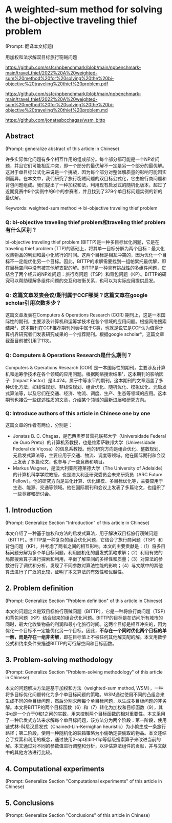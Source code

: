 # A weighted-sum method for solving the bi-objective traveling thief problem

(Prompt: 翻译本文标题)

用加权和法求解双目标旅行窃贼问题

https://github.com/ssfc/npbenchmark/blob/main/npbenchmark-main/travel_thief/2022%20A%20weighted-sum%20method%20for%20solving%20the%20bi-objective%20traveling%20thief%20problem.pdf

https://github.com/ssfc/npbenchmark/blob/main/npbenchmark-main/travel_thief/2022%20A%20weighted-sum%20method%20for%20solving%20the%20bi-objective%20traveling%20thief%20problem.md

https://github.com/jonatasbcchagas/wsm_bittp

## Abstract

(Prompt: generalize abstract of this article in Chinese)

许多实际优化问题有多个相互作用的组成部分。每个部分都可能是一个NP难问题，并且它们可能相互冲突，即一个部分的最优解不一定是另一个部分的最优解。这对于单目标公式化来说是一个挑战，因为每个部分对整体解质量的影响可能因实例而异。在本文中，我们研究了旅行窃贼问题的双目标公式化，它由旅行商问题和背包问题组成。我们提出了一种加权和法，利用现有启发式的随机化版本，超过了近期竞赛中9个实例中的6个的参赛者，并且找到了379个单目标问题实例的新的最优解。

Keywords: weighted-sum method => bi-objective traveling thief problem

### Q: bi-objective traveling thief problem和traveling thief problem有什么区别？

bi-objective traveling thief problem (BITTP)是一种多目标优化问题，它是在traveling thief problem (TTP)的基础上，将其单一目标分解为两个目标：最大化收集物品的利润和最小化旅行的时间。这两个目标是相互冲突的，因为优化一个目标不一定能优化另一个目标。因此，BITTP的求解需要找到一组帕累托最优解，即在目标空间中没有被其他解支配的解。BITTP是一种具有挑战性的多组件问题，它结合了两个经典的NP难问题：旅行商问题（TSP）和背包问题（KP）。BITTP的研究可以帮助理解多组件问题的交互和权衡关系，也可以为实际应用提供启发。

### Q: 这篇文章发表会议/期刊属于CCF哪类？这篇文章在google scholar引用次数多少？

这篇文章发表在Computers & Operations Research (COR) 期刊上，这是一本国际性的期刊，主要涉及计算机和运筹学技术在各个领域的应用问题。根据网络搜索结果²，这本期刊在CCF推荐期刊列表中属于C类，也就是说它是CCF认为值得计算机界研究者们发表研究成果的一个推荐期刊。根据google scholar³，这篇文章截至目前被引用了11次。

### Q: Computers & Operations Research是什么期刊？

Computers & Operations Research (COR) 是一本国际性的期刊，主要涉及计算机和运筹学技术在各个领域的应用问题。根据网络搜索结果¹，这本期刊的影响因子（Impact Factor）是3.424，属于中等水平的期刊。这本期刊的文章涵盖了多种优化方法，如线性规划、非线性规划、组合优化、随机优化、模拟优化、元启发式算法等，以及它们在交通、经济、物流、调度、生产、生态等领域的应用。这本期刊也接受一些综述性质的文章，介绍某个领域的最新进展和研究方向。

### Q: Introduce authors of this article in Chinese one by one

这篇文章的作者有两位，分别是：

- Jonatas B. C. Chagas，是巴西奥罗普雷托联邦大学（Universidade Federal de Ouro Preto）的计算机系教授，也是维索萨联邦大学（Universidade Federal de Viçosa）的信息系教授。他的研究方向是组合优化、整数规划、元启发式算法等，主要应用于交通、物流、调度等领域。他在国际期刊和会议上发表了多篇论文，也参与了一些竞赛和项目。
- Markus Wagner，是澳大利亚阿德莱德大学（The University of Adelaide）的计算机科学学院教授，也是澳大利亚研究委员会未来研究员（ARC Future Fellow）。他的研究方向是进化计算、优化建模、多目标优化等，主要应用于生态、能源、交通等领域。他在国际期刊和会议上发表了多篇论文，也组织了一些竞赛和研讨会。

## 1. Introduction

(Prompt: Generalize Section "Introduction" of this article in Chinese)

本文介绍了一种基于加权和方法的启发式算法，用于解决双目标旅行窃贼问题（BITTP）。BITTP是一种复杂的组合优化问题，它结合了旅行商问题（TSP）和背包问题（KP），并考虑了两者之间的相互影响。本文的主要贡献是：（1）将多目标问题分解为多个单目标问题，利用随机化的启发式策略求解；（2）利用有效的局部搜索算子进行探索和利用，平衡了解空间的多样性和质量；（3）对算法的参数进行了调优和分析，发现了不同参数对算法性能的影响；（4）与文献中的其他算法进行了广泛的比较，证明了本文算法的有效性和优越性。

## 2. Problem definition

(Prompt: Generalize Section "Problem definition" of this article in Chinese)

本文的问题定义是双目标旅行窃贼问题（BITTP），它是一种将旅行商问题（TSP）和背包问题（KP）结合起来的组合优化问题。BITTP的目标是在访问所有城市的同时，最大化收集物品的利润和最小化旅行时间。这两个目标是相互冲突的，因为优化一个目标不一定能优化另一个目标。因此，**不存在一个同时优化两个目标的单一解，而是存在一组非劣解**，即在目标值上不被任何其他解支配的解。本文用数学公式和约束条件来描述BITTP的可行解空间和目标函数。

## 3. Problem-solving methodology

(Prompt: Generalize Section "Problem-solving methodology" of this article in Chinese)

本文的问题解决方法是基于加权和方法（weighted-sum method, WSM），一种将多目标优化问题转化为多个单目标问题的策略。WSM通过使用不同的凸组合来生成不同的单目标问题，然后分别求解每个单目标问题，以生成多目标问题的非劣解。本文将BITTP的两个目标函数（6）和（7）转化为加权和目标函数（9），其中α是一个介于0和1之间的实数，用来控制两个目标函数的相对重要性。本文采用了一种启发式方法来求解每个单目标问题，该方法分为两个阶段：第一阶段，使用链式林-科尼汉启发式（Chained-Lin-Kernighan heuristic）为小偷生成一条旅行路径；第二阶段，使用一种随机化的装箱策略为小偷确定要偷取的物品。本文还结合了探索和利用的概念，通过使用2-opt和bit-flip等低级搜索算子来改进当前的解。本文通过对不同的参数值进行调整和分析，以评估算法组件的贡献，并与文献中的其他方法进行比较。

## 4. Computational experiments

(Prompt: Generalize Section "Computational experiments" of this article in Chinese)

## 5. Conclusions

(Prompt: Generalize Section "Conclusions" of this article in Chinese)

